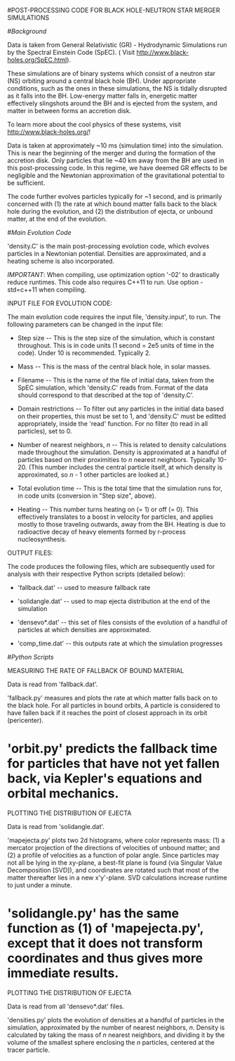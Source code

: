 #POST-PROCESSING CODE FOR BLACK HOLE-NEUTRON STAR MERGER SIMULATIONS


#_Background_

Data is taken from General Relativistic (GR) - Hydrodynamic Simulations
run by the Spectral Einstein Code (SpEC). ( Visit http://www.black-holes.org/SpEC.html).

These simulations are of binary systems which consist of a neutron star (NS) orbiting around a central black hole (BH). Under appropriate conditions, such as the ones in these simulations, the NS is tidally disrupted as it falls into the BH. Low-energy matter falls in, energetic matter effectively slingshots around the BH and is ejected from the system, and matter in between forms an accretion disk.

To learn more about the cool physics of these systems, visit http://www.black-holes.org/!

Data is taken at approximately ~10 ms (simulation time) into the simulation. This is near the beginning of the merger and during the formation of the accretion disk. Only particles that lie ~40 km away from the BH are used in this post-processing code. In this regime, we have deemed GR effects to be negligible and the Newtonian approximation of the gravitational potential to be sufficient.


The code further evolves particles typically for ~1 second, and is primarily concerned with (1) the rate at which bound matter falls back to the black hole during the evolution, and (2) the distribution of ejecta, or unbound matter, at the end of the evolution.


#_Main Evolution Code_

'density.C' is the main post-processing evolution code, which evolves particles in a Newtonian potential. Densities are approximated, and a heating scheme is also incorporated.

*IMPORTANT*: When compiling, use optimization option '-02' to drastically reduce runtimes. This code also requires C++11 to run. Use option -std=c++11 when compiling.

INPUT FILE FOR EVOLUTION CODE:

The main evolution code requires the input file, 'density.input', to run. The following parameters can be changed in the input file:

* Step size
-- This is the step size of the simulation, which is constant throughout. This is in code units (1 second = 2e5 units of time in the code). Under 10 is recommended. Typically 2.

* Mass
-- This is the mass of the central black hole, in solar masses.

* Filename
-- This is the name of the file of initial data, taken from the SpEC simulation, which 'density.C' reads from. Format of the data should correspond to that described at the top of 'density.C'.

* Domain restrictions
-- To filter out any particles in the initial data based on their properties, this must be set to 1, and 'density.C' must be editted appropriately, inside the 'read' function. For no filter (to read in all particles), set to 0.

* Number of nearest neighbors, _n_
-- This is related to density calculations made throughout the simulation. Density is approximated at a handful of particles based on their proximities to _n_ nearest neighbors. Typically 10-20. (This number includes the central particle itself, at which density is approximated, so _n_ - 1 other particles are looked at.)

* Total evolution time
-- This is the total time that the simulation runs for, in code units (conversion in "Step size", above).

* Heating
-- This number turns heating on (= 1) or off (= 0). This effectively translates to a boost in velocity for particles, and applies mostly to those traveling outwards, away from the BH. Heating is due to radioactive decay of heavy elements formed by r-process nucleosynthesis.

OUTPUT FILES:

The code produces the following files, which are subsequently used for analysis with their respective Python scripts (detailed below):

* 'fallback.dat' -- used to measure fallback rate

* 'solidangle.dat' -- used to map ejecta distribution at the end of the simulation

* 'densevo*.dat' -- this set of files consists of the evolution of a handful of particles at which densities are approximated. 


* 'comp_time.dat' -- this outputs rate at which the simulation progresses


#_Python Scripts_

MEASURING THE RATE OF FALLBACK OF BOUND MATERIAL

Data is read from 'fallback.dat'.

'fallback.py' measures and plots the rate at which matter falls back on to the black hole. For all particles in bound orbits, A particle is considered to have fallen back if it reaches the point of closest approach in its orbit (pericenter).

'orbit.py' predicts the fallback time for particles that have not yet fallen back, via Kepler's equations and orbital mechanics.
===========

PLOTTING THE DISTRIBUTION OF EJECTA

Data is read from 'solidangle.dat'.

'mapejecta.py' plots two 2d histograms, where color represents mass: (1) a mercator projection of the directions of velocities of unbound matter; and (2) a profile of velocities as a function of polar angle. Since particles may not all be lying in the xy-plane, a best-fit plane is found (via Singular Value Decomposition [SVD]), and coordinates are rotated such that most of the matter thereafter lies in a new x'y'-plane. SVD calculations increase runtime to just under a minute.

'solidangle.py' has the same function as (1) of 'mapejecta.py', except that it does not transform coordinates and thus gives more immediate results.
===========

PLOTTING THE DISTRIBUTION OF EJECTA

Data is read from all 'densevo*.dat' files.

'densities.py' plots the evolution of densities at a handful of particles in the simulation, approximated by the number of nearest neighbors, _n_. Density is calculated by taking the mass of _n_ nearest neighbors, and dividing it by the volume of the smallest sphere enclosing the _n_ particles, centered at the tracer particle.









